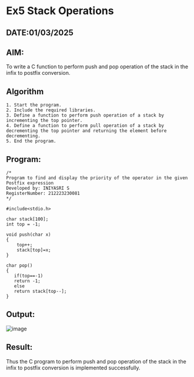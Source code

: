 # Ex5 Stack Operations
## DATE:01/03/2025
## AIM:
To write a C function to perform push and pop operation of the stack in the infix to postfix conversion.

## Algorithm
```
1. Start the program.
2. Include the required libraries.
3. Define a function to perform push operation of a stack by incrementing the top pointer.
4. Define a function to perform pull operation of a stack by decrementing the top pointer and returning the element before decrementing.
5. End the program.  
```
## Program:
```
/*
Program to find and display the priority of the operator in the given Postfix expression
Developed by: INIYASRI S
RegisterNumber: 212223230081
*/

#include<stdio.h>

char stack[100];
int top = -1;

void push(char x)
{
    top++;
    stack[top]=x;
}

char pop()
{
   if(top==-1)
   return -1;
   else
   return stack[top--];
}
```

## Output:
![image](https://github.com/user-attachments/assets/5ef97374-1cbe-4c58-a779-f8e2cd164e24)



## Result:
Thus the C program to perform push and pop operation of the stack in the infix to postfix conversion is implemented successfully.
